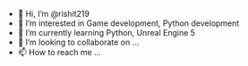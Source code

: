 - 👋 Hi, I’m @rishit219
- 👀 I’m interested in Game development, Python development
- 🌱 I’m currently learning Python, Unreal Engine 5
- 💞️ I’m looking to collaborate on ...
- 📫 How to reach me ...

<!---
rishit219/rishit219 is a ✨ special ✨ repository because its `README.md` (this file) appears on your GitHub profile.
You can click the Preview link to take a look at your changes.
--->
